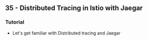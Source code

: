 ## 35 - Distributed Tracing in Istio with Jaegar
### Tutorial
- Let's get familiar with Distributed tracing and Jaegar